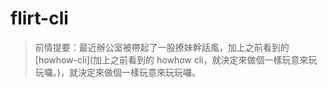 # flirt-cli

> 前情提要：最近辦公室被帶起了一股撩妹幹話風，加上之前看到的 [howhow-cli](加上之前看到的 howhow cli，就決定來做個一樣玩意來玩玩囉。)，就決定來做個一樣玩意來玩玩囉。
